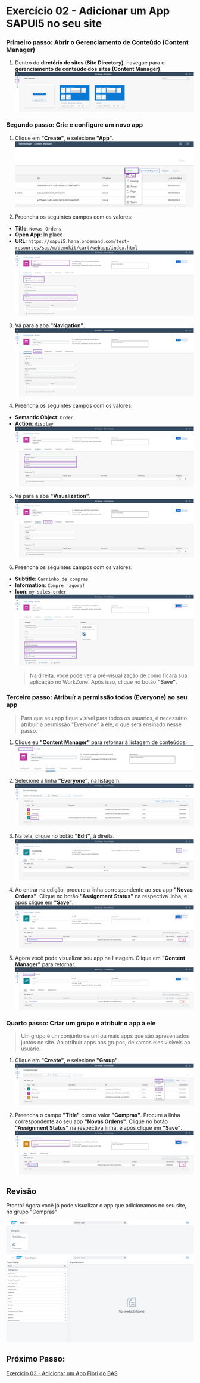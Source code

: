 # Exercício 02 - Adicionar um App SAPUI5 no seu site

### Primeiro passo: Abrir o Gerenciamento de Conteúdo (Content Manager)
1. Dentro do **diretório de sites (Site Directory)**, navegue para o **gerenciamento de conteúdo dos sites (Content Manager)**.
  ![Open Content Manager](images/img01.png)

### Segundo passo: Crie e configure um novo app
1. Clique em **"Create"**, e selecione **"App"**.
  ![Create App](images/img02.png)

2. Preencha os seguintes campos com os valores:
  * **Title**: `Novas Ordens`
  * **Open App**: In place
  * **URL**: `https://sapui5.hana.ondemand.com/test-resources/sap/m/demokit/cart/webapp/index.html`
  ![Content Manager Configuration](images/img03.png)

3. Vá para a aba **"Navigation"**.
  ![Navigation](images/img04.png)

4. Preencha os seguintes campos com os valores:
  * **Semantic Object**: `Order`
  * **Action**: `display`
  ![Intent](images/img05.png)

5. Vá para a aba **"Visualization"**.
  ![Visualization](images/img06.png)

6. Preencha os seguintes campos com os valores:
  * **Subtitle**: `Carrinho de compras`
  * **Information**: `Compre  agora!`
  * **Icon**: `my-sales-order`
  ![Visualization Configurations](images/img07.png)
    > Na direita, você pode ver a pré-visualização de como ficará sua aplicação no WorkZone. Após isso, clique no botão **"Save"**.

### Terceiro passo: Atribuír a permissão todos (Everyone) ao seu app
> Para que seu app fique visível para todos os usuários, é necessário atribuír a permissão "Everyone" à ele, o que será ensinado nesse passo.

1. Clique eu **"Content Manager"** para retornar à listagem de conteúdos.
  ![Content Manager](images/img08.png)

2. Selecione a linha **"Everyone"**, na listagem.
  ![Everyone](images/img09.png)

3. Na tela, clique no botão **"Edit"**, à direita.
  ![Edit Everyone](images/img10.png)

4. Ao entrar na edição, procure a linha correspondente ao seu app **"Novas Ordens"**. Clique no botão **"Assignment Status"** na respectiva linha, e após clique em **"Save"**.
  ![Assignement Status](images/img11.png)

5. Agora você pode visualizar seu app na listagem. Clique em **"Content Manager"** para retornar.
  ![Content Manager](images/img12.png)

### Quarto passo: Criar um grupo e atribuir o app à ele
> Um grupo é um conjunto de um ou mais apps que são apresentados juntos no site. Ao atribuir apps aos grupos, deixamos eles visíveis ao usuário.

1. Clique em **"Create"**, e selecione **"Group"**.
  ![Create Group](images/img13.png)

2. Preencha o campo **"Title"** com o valor **"Compras"**. 
  Procure a linha correspondente ao seu app **"Novas Ordens"**. Clique no botão **"Assignment Status"** na respectiva linha, e após clique em **"Save"**.
  ![Group Informations](images/img14.png)

## Revisão
Pronto! Agora você já pode visualizar o app que adicionamos no seu site, no grupo "Compras" 

![Site](images/img15.png)
![App Fiori](images/img16.png)

## Próximo Passo:
[Exercício 03 - Adicionar um App Fiori do BAS](/exercises/ex3/README.md)
